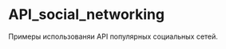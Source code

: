 API_social_networking
=====================

Примеры использованяи API популярных социальных сетей.
